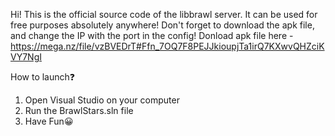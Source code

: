 Hi! This is the official source code of the libbrawl server. It can be used for free purposes absolutely anywhere!
Don't forget to download the apk file, and change the IP with the port in the config!
Donload apk file here - https://mega.nz/file/vzBVEDrT#Ffn_7OQ7F8PEJJkioupjTa1irQ7KXwvQHZciKVY7NgI

How to launch❓

1. Open Visual Studio on your computer
2. Run the BrawlStars.sln file
3. Have Fun😀
